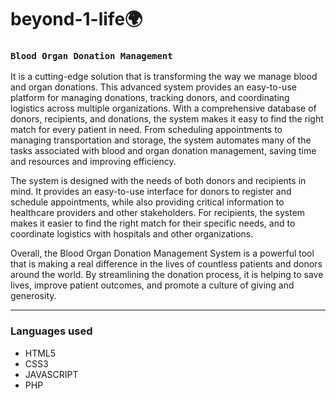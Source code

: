 # **beyond-1-life🌍** 

### `Blood Organ Donation Management` 
It is a cutting-edge solution that is transforming the way we manage blood and organ donations. This advanced system provides an easy-to-use platform for managing donations, tracking donors, and coordinating logistics across multiple organizations. With a comprehensive database of donors, recipients, and donations, the system makes it easy to find the right match for every patient in need. From scheduling appointments to managing transportation and storage, the system automates many of the tasks associated with blood and organ donation management, saving time and resources and improving efficiency.

The system is designed with the needs of both donors and recipients in mind. It provides an easy-to-use interface for donors to register and schedule appointments, while also providing critical information to healthcare providers and other stakeholders. For recipients, the system makes it easier to find the right match for their specific needs, and to coordinate logistics with hospitals and other organizations.

Overall, the Blood Organ Donation Management System is a powerful tool that is making a real difference in the lives of countless patients and donors around the world. By streamlining the donation process, it is helping to save lives, improve patient outcomes, and promote a culture of giving and generosity.
***
### Languages used
* HTML5
* CSS3
* JAVASCRIPT
* PHP
